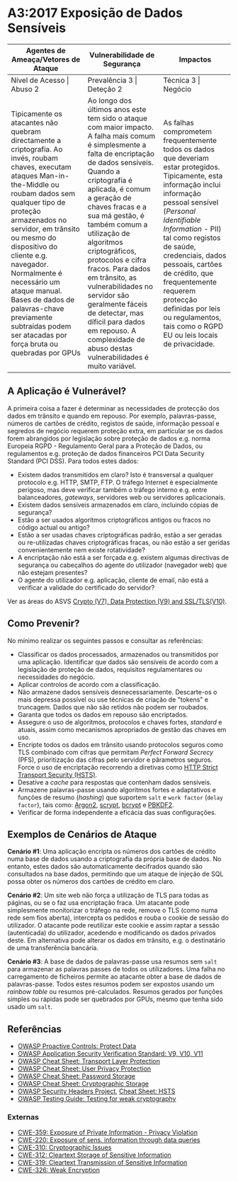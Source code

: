 # A3:2017 Exposição de Dados Sensíveis

| Agentes de Ameaça/Vetores de Ataque | Vulnerabilidade de Segurança | Impactos |
| -- | -- | -- |
| Nível de Acesso \| Abuso 2 | Prevalência 3 \| Deteção 2 | Técnica 3 \| Negócio |
| Tipicamente os atacantes não quebram directamente a criptografia. Ao invés, roubam chaves, executam ataques Man-in-the-Middle ou roubam dados sem qualquer tipo de proteção armazenados no servidor, em trânsito ou mesmo do dispositivo do cliente e.g. navegador. Normalmente é necessário um ataque manual. Bases de dados de palavras-chave previamente subtraídas podem ser atacadas por força bruta ou quebradas por GPUs | Ao longo dos últimos anos este tem sido o ataque com maior impacto. A falha mais comum é simplesmente a falta de encriptação de dados sensíveis. Quando a criptografia é aplicada, é comum a geração de chaves fracas e a sua má gestão, é também comum a utilização de algoritmos criptográficos, protocolos e cifra fracos. Para dados em trânsito, as vulnerabilidades no servidor são geralmente fáceis de detectar, mas díficil para dados em repouso. A complexidade de abuso destas vulnerabilidades é muito variável. | As falhas comprometem frequentemente todos os dados que deveriam estar protegidos. Tipicamente, esta informação inclui informação pessoal sensível (_Personal Identifiable Information_ - PII) tal como registos de saúde, credenciais, dados pessoais, cartões de crédito, que frequentemente requerem protecção definidas por leis ou regulamentos, tais como o RGPD EU ou leis locais de privacidade. |

## A Aplicação é Vulnerável?

A primeira coisa a fazer é determinar as necessidades de protecção dos dados em
trânsito e quando em repouso. Por exemplo, palavras-passe, números de cartões de
crédito, registos de saúde, informação pessoal e segredos de negócio requerem
proteção extra, em particular se os dados forem abrangidos por legislação sobre
proteção de dados e.g. norma Europeia RGPD - Regulamento Geral para a Proteção
de Dados, ou regulamentos e.g. proteção de dados financeiros PCI Data Security
Standard (PCI DSS). Para todos estes dados:

* Existem dados transmitidos em claro? Isto é transversal a qualquer protocolo
  e.g. HTTP, SMTP, FTP. O tráfego Internet é especialmente perigoso, mas deve
  verificar também o tráfego interno e.g. entre balanceadores, _gateways_,
  servidores web ou servidores aplicacionais.
* Existem dados sensíveis armazenados em claro, incluindo cópias de segurança?
* Estão a ser usados algoritmos criptográficos antigos ou fracos no código
  actual ou antigo?
* Estão a ser usadas chaves criptográficas padrão, estão a ser geradas ou
  re-utilizadas chaves criptográficas fracas, ou não estão a ser geridas
  convenientemente nem existe rotatividade?
* A encriptação não está a ser forçada e.g. existem algumas directivas de
  segurança ou cabeçalhos do agente do utilizador (navegador web) que não
  estejam presentes?
* O agente do utilizador e.g. aplicação, cliente de email, não está a verificar
  a validade do certificado do servidor?

Ver as áreas do ASVS [Crypto (V7), Data Protection (V9) and SSL/TLS(V10)][1].

## Como Prevenir?

No mínimo realizar os seguintes passos e consultar as referências:

* Classificar os dados processados, armazenados ou transmitidos por uma
  aplicação. Identificar que dados são sensíveis de acordo com a legislação de
  proteção de dados, requisitos regulamentares ou necessidades do negócio.
* Aplicar controlos de acordo com a classificação.
* Não armazene dados sensíveis desnecessariamente. Descarte-os o mais depressa
  possível ou use técnicas de criação de "tokens" e truncagem. Dados que não são
  retidos não podem ser roubados.
* Garanta que todos os dados em repouso são encriptados.
* Assegure o uso de algoritmos, protocolos e chaves fortes, _standard_ e atuais,
  assim como mecanismos apropriados de gestão das chaves em uso.
* Encripte todos os dados em trânsito usando protocolos seguros como TLS
  combinado com cifras que permitam _Perfect Forward Secrecy_ (PFS),
  prioritização das cifras pelo servidor e pârametros seguros. Force o uso de
  encriptação recorrendo a diretivas como [HTTP Strict Transport Security
  (HSTS)][2].
* Desative a _cache_ para respostas que contenham dados sensíveis.
* Armazene palavras-passe usando algoritmos fortes e adaptativos e funções de
  resumo (_hashing_) que suportem `salt` e `work factor` (`delay factor`), tais
  como: [Argon2][3], [scrypt][4], [bcrypt][5] e [PBKDF2][6].
* Verificar de forma independente a eficácia das suas configurações.

## Exemplos de Cenários de Ataque

**Cenário #1**: Uma aplicação encripta os números dos cartões de crédito numa
base de dados usando a criptografia da própria base de dados. No entanto, estes
dados são automaticamente decifrados quando são consultados na base dados,
permitindo que um ataque de injeção de SQL possa obter os números dos cartões de
crédito em claro. 

**Cenário #2**: Um site web não força a utilização de TLS para todas as páginas,
ou se o faz usa encriptação fraca. Um atacante pode simplesmente monitorizar o
tráfego na rede, remove o TLS (como numa rede sem fios aberta), intercepta os
pedidos e rouba o cookie de sessão do utilizador. O atacante pode reutilizar
este cookie e assim raptar a sessão (autenticada) do utilizador, acedendo e
modificando os dados privados deste. Em alternativa pode alterar os
dados em trânsito, e.g. o destinatário de uma transferência bancária.

**Cenário #3**: A base de dados de palavras-passe usa resumos sem `salt` para
armazenar as palavras passes de todos os utilizadores. Uma falha no carregamento
de ficheiros permite ao atacante obter a base de dados de palavras-passe. Todos
estes resumos podem ser expostos usando um _rainbow table_ ou resumos
pré-calculados. Resumos gerados por funções simples ou rápidas pode ser
quebrados por GPUs, mesmo que tenha sido usado um `salt`.

## Referências

* [OWASP Proactive Controls: Protect Data][7]
* [OWASP Application Security Verification Standard: V9, V10, V11][8]
* [OWASP Cheat Sheet: Transport Layer Protection][9]
* [OWASP Cheat Sheet: User Privacy Protection][10]
* [OWASP Cheat Sheet: Password Storage][11]
* [OWASP Cheat Sheet: Cryptographic Storage][12]
* [OWASP Security Headers Project][13], [Cheat Sheet: HSTS][14]
* [OWASP Testing Guide: Testing for weak cryptography][15]

### Externas

* [CWE-359: Exposure of Private Information - Privacy Violation][16]
* [CWE-220: Exposure of sens. information through data queries][17]
* [CWE-310: Cryptographic Issues][18]
* [CWE-312: Cleartext Storage of Sensitive Information][19]
* [CWE-319: Cleartext Transmission of Sensitive Information][20]
* [CWE-326: Weak Encryption][21]

[1]: https://www.owasp.org/index.php/ASVS
[2]: https://www.owasp.org/index.php/HTTP_Strict_Transport_Security_Cheat_Sheet
[3]: https://www.cryptolux.org/index.php/Argon2
[4]: https://wikipedia.org/wiki/Scrypt
[5]: https://wikipedia.org/wiki/Bcrypt
[6]: https://wikipedia.org/wiki/PBKDF2
[7]: https://www.owasp.org/index.php/OWASP_Proactive_Controls#7:_Protect_Data
[8]: https://www.owasp.org/index.php/Category:OWASP_Application_Security_Verification_Standard_Project
[9]: https://www.owasp.org/index.php/Transport_Layer_Protection_Cheat_Sheet
[10]: https://www.owasp.org/index.php/User_Privacy_Protection_Cheat_Sheet
[11]: https://www.owasp.org/index.php/Password_Storage_Cheat_Sheet
[12]: https://www.owasp.org/index.php/Cryptographic_Storage_Cheat_Sheet
[13]: https://www.owasp.org/index.php/OWASP_Secure_Headers_Project
[14]: https://www.owasp.org/index.php/HTTP_Strict_Transport_Security_Cheat_Sheet
[15]: https://www.owasp.org/index.php/Testing_for_weak_Cryptography
[16]: https://cwe.mitre.org/data/definitions/359.html
[17]: https://cwe.mitre.org/data/definitions/220.html
[18]: https://cwe.mitre.org/data/definitions/310.html
[19]: https://cwe.mitre.org/data/definitions/312.html
[20]: https://cwe.mitre.org/data/definitions/319.html
[21]: https://cwe.mitre.org/data/definitions/326.html

